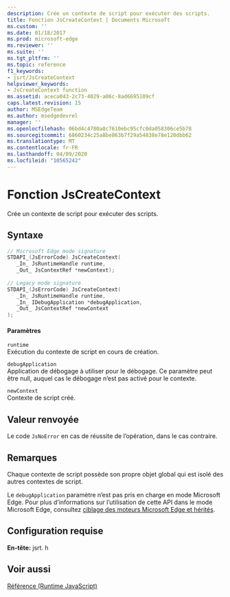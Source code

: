 ```yaml
---
description: Crée un contexte de script pour exécuter des scripts.
title: Fonction JsCreateContext | Documents Microsoft
ms.custom: ''
ms.date: 01/18/2017
ms.prod: microsoft-edge
ms.reviewer: ''
ms.suite: ''
ms.tgt_pltfrm: ''
ms.topic: reference
f1_keywords:
- jsrt/JsCreateContext
helpviewer_keywords:
- JsCreateContext function
ms.assetid: aceca043-2c73-4029-a06c-8ad6695109cf
caps.latest.revision: 15
author: MSEdgeTeam
ms.author: msedgedevrel
manager: ''
ms.openlocfilehash: 06bd4c4780a8c7610ebc95cfc0da058306ce5b78
ms.sourcegitcommit: 6860234c25a8be863b7f29a54838e78e120dbb62
ms.translationtype: MT
ms.contentlocale: fr-FR
ms.lasthandoff: 04/09/2020
ms.locfileid: "10565242"
---
```

# Fonction JsCreateContext
Crée un contexte de script pour exécuter des scripts.  
  
## Syntaxe  
  
```cpp  
// Microsoft Edge mode signature  
STDAPI_(JsErrorCode) JsCreateContext(  
   _In_ JsRuntimeHandle runtime,  
   _Out_ JsContextRef *newContext);  
  
// Legacy mode signature  
STDAPI_(JsErrorCode) JsCreateContext(  
   _In_ JsRuntimeHandle runtime,  
   _In_ IDebugApplication *debugApplication,  
   _Out_ JsContextRef *newContext  
);  
```  
  
#### Paramètres  
 `runtime`  
 Exécution du contexte de script en cours de création.  
  
 `debugApplication`  
 Application de débogage à utiliser pour le débogage. Ce paramètre peut être null, auquel cas le débogage n’est pas activé pour le contexte.  
  
 `newContext`  
 Contexte de script créé.  
  
## Valeur renvoyée  
 Le code `JsNoError` en cas de réussite de l’opération, dans le cas contraire.  
  
## Remarques  
 Chaque contexte de script possède son propre objet global qui est isolé des autres contextes de script.  
  
 Le `debugApplication` paramètre n’est pas pris en charge en mode Microsoft Edge. Pour plus d’informations sur l’utilisation de cette API dans le mode Microsoft Edge, consultez [ciblage des moteurs Microsoft Edge et hérités](../chakra-hosting/targeting-edge-vs-legacy-engines-in-jsrt-apis.md).  
  
## Configuration requise  
 **En-tête:** jsrt. h  
  
## Voir aussi  
 [Référence (Runtime JavaScript)](../chakra-hosting/reference-javascript-runtime.md)